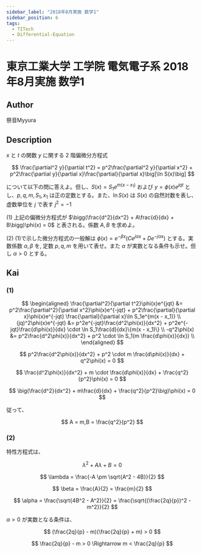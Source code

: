 ```yaml
---
sidebar_label: "2018年8月実施 数学1"
sidebar_position: 6
tags:
  - TITech
  - Differential-Equation
---
```

# 東京工業大学 工学院 電気電子系 2018年8月実施 数学1

## **Author**
祭音Myyura

## **Description**
$x$ と $t$ の関数 $y$ に関する $2$ 階偏微分方程式

$$
\frac{\partial^2 y}{\partial t^2} = p^2\frac{\partial^2 y}{\partial x^2} + p^2\frac{\partial y}{\partial x}\frac{\partial}{\partial x}\big[\ln S(x)\big]
$$

について以下の問に答えよ。但し、$S(x) = S_1e^{m(x - x_1)}$ および $y = \phi(x)e^{jqt}$ とし、$p,q,m,S_1,x_1$ は正の定数とする。また、$\ln S(x)$ は $S(x)$ の自然対数を表し、虚数単位を $j$ で表す $j^2 = -1$

(1) 上記の偏微分方程式が $\bigg(\frac{d^2}{dx^2} + A\frac{d}{dx} + B\bigg)\phi(x) = 0$ と表される。係数 $A,B$ を求めよ。

(2) (1)で示した微分方程式の一般解は $\phi(x) = e^{-\beta x}\big(Ce^{j\alpha x} + De^{-j\alpha x}\big)$ とする。実数係数 $\alpha,\beta$ を, 定数 $p,q,m$ を用いて表せ。また $\alpha$ が実数となる条件も示せ。但し $\alpha > 0$ とする。

## **Kai** 
### (1)

$$
\begin{aligned}
\frac{\partial^2}{\partial t^2}\phi(x)e^{jqt} &= p^2\frac{\partial^2}{\partial x^2}\phi(x)e^{-jqt} + p^2\frac{\partial}{\partial x}\phi(x)e^{-jqt} \frac{\partial}{\partial x}\ln S_1e^{m(x - x_1)} \\
(jq)^2\phi(x)e^{-jqt} &= p^2e^{-jqt}\frac{d^2\phi(x)}{dx^2} + p^2e^{-jqt}\frac{d\phi(x)}{dx} \cdot \ln S_1\frac{d}{dx}\{m(x - x_1)\} \\
-q^2\phi(x) &= p^2\frac{d^2\phi(x)}{dx^2} + p^2 \cdot \ln S_1(m \frac{d\phi(x)}{dx}) \\
\end{aligned}
$$

$$
p^2\frac{d^2\phi(x)}{dx^2} + p^2 \cdot m \frac{d\phi(x)}{dx} + q^2\phi(x) = 0
$$

$$
\frac{d^2\phi(x)}{dx^2} + m \cdot \frac{d\phi(x)}{dx} + \frac{q^2}{p^2}\phi(x) = 0
$$

$$
\big(\frac{d^2}{dx^2} + m\frac{d}{dx} + \frac{q^2}{p^2}\big)\phi(x) = 0
$$

従って、

$$
A = m,B = \frac{q^2}{p^2}
$$

### (2)
特性方程式は、

$$
\lambda^2 + A\lambda + B = 0
$$

$$
\lambda = \frac{-A \pm \sqrt{A^2 - 4B}}{2}
$$

$$
\beta = \frac{A}{2} = \frac{m}{2}
$$

$$
\alpha = \frac{\sqrt{4B^2 - A^2}}{2} = \frac{\sqrt{(\frac{2q}{p})^2 - m^2}}{2}
$$

$\alpha > 0$ が実数となる条件は、

$$
(\frac{2q}{p} - m)(\frac{2q}{p} + m) > 0
$$

$$
\frac{2q}{p} - m > 0 \Rightarrow m < \frac{2q}{p}
$$
